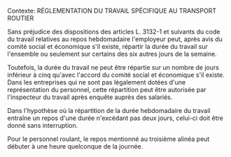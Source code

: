 Contexte: RÉGLEMENTATION DU TRAVAIL SPÉCIFIQUE AU TRANSPORT ROUTIER

Sans préjudice des dispositions des articles L. 3132-1 et suivants du code du travail relatives au repos hebdomadaire l'employeur peut, après avis du comité social et économique s'il existe, répartir la durée du travail sur l'ensemble ou seulement sur certains des six autres jours de la semaine.

Toutefois, la durée du travail ne peut être répartie sur un nombre de jours inférieur à cinq qu'avec l'accord du comité social et économique s'il existe. Dans les entreprises qui ne sont pas légalement dotées d'une représentation du personnel, cette répartition peut être autorisée par l'inspecteur du travail après enquête auprès des salariés.

Dans l'hypothèse où la répartition de la durée hebdomadaire du travail entraîne un repos d'une durée n'excédant pas deux jours, celui-ci doit être donné sans interruption.

Pour le personnel roulant, le repos mentionné au troisième alinéa peut débuter à une heure quelconque de la journée.